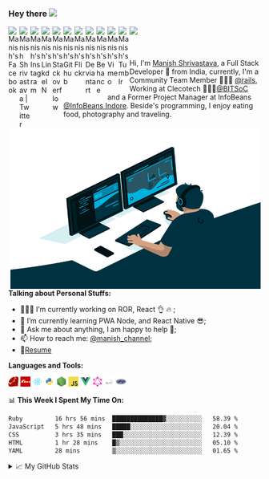 ### Hey there <img src="https://media.giphy.com/media/hvRJCLFzcasrR4ia7z/giphy.gif" width="25px">
<a href="https://www.facebook.com/er.manishshrivastava">
  <img align="left" alt="Manish's Facebook" width="22px" src="https://cdn.jsdelivr.net/npm/simple-icons@v3/icons/facebook.svg" />
</a>
<a href="https://twitter.com/manish_channel">
  <img align="left" alt="Manish Shrivastava | Twitter" width="22px" src="https://cdn.jsdelivr.net/npm/simple-icons@v3/icons/twitter.svg" />
</a>
<a href="https://www.instagram.com/ceo_manish_official/">
  <img align="left" alt="Manish's Instagram" width="22px" src="https://cdn.jsdelivr.net/npm/simple-icons@v3/icons/instagram.svg" />
</a>
<a href="https://www.linkedin.com/in/rubyarchitect/">
  <img align="left" alt="Manish's LinkdeIN" width="22px" src="https://cdn.jsdelivr.net/npm/simple-icons@v3/icons/linkedin.svg" />
</a>
<a href="http://stackoverflow.com/users/1133932/manish-shrivastava">
  <img align="left" alt="Manish's Stackoverflow" width="22px" src="https://cdn.jsdelivr.net/npm/simple-icons@v3/icons/stackoverflow.svg" />
</a>
<a href="https://github.com/manish-shrivastava">
  <img align="left" alt="Manish's Github" width="22px" src="https://cdn.jsdelivr.net/npm/simple-icons@v3/icons/github.svg" />
</a>
<a href="http://www.flickr.com/photos/manish-shrivastava">
  <img align="left" alt="Manish's Flickr" width="22px" src="https://cdn.jsdelivr.net/npm/simple-icons@v3/icons/flickr.svg" />
</a>
<a href="https://www.deviantart.com/manish-shrivastava">
  <img align="left" alt="Manish's Deviantart" width="22px" src="https://cdn.jsdelivr.net/npm/simple-icons@v3/icons/deviantart.svg" />
</a>
<a href="https://www.behance.net/manishshrivastava">
  <img align="left" alt="Manish's Behance" width="22px" src="https://cdn.jsdelivr.net/npm/simple-icons@v3/icons/behance.svg" />
</a>
<a href="https://vimeo.com/manishshrivastava">
  <img align="left" alt="Manish's Vimeo" width="22px" src="https://cdn.jsdelivr.net/npm/simple-icons@v3/icons/vimeo.svg" />
</a>
<a href="http://www.manishshrivastava.tumblr.com">
  <img align="left" alt="Manish's Tumblr" width="22px" src="https://cdn.jsdelivr.net/npm/simple-icons@v3/icons/tumblr.svg" />
</a>

![](https://visitor-badge.glitch.me/badge?page_id=er.manishshrivastava.er.manishshrivastava)

<br />

Hi, I'm [Manish Shrivastava](https://manishshrivastava.com), a Full Stack Developer 🚀 from India, currently, I'm a Community Team Member 🙍🏽‍♂️ [@rails](https://github.com/rails), Working at Clecotech 👨🏽‍💼[@BITSoC](https://clecotech.com/) and a Former Project Manager at InfoBeans [@InfoBeans Indore](https://www.infobeans.com/). Beside's programming, I enjoy eating food, photography and traveling.

  <img align="right" alt="GIF" src="https://raw.githubusercontent.com/manish-shrivastava/manish-shrivastava/master/code.gif" width="500" height="320" />

**Talking about Personal Stuffs:**

- 👨🏽‍💻 I’m currently working on ROR, React :ok_hand: :fire: ;
- 🌱 I’m currently learning PWA Node, and React Native :sunglasses:;
- 💬 Ask me about anything, I am happy to help :heartbeat:;
- 📫 How to reach me: [@manish_channel](https://twitter.com/manish_channel);
- 📝[Resume](https://manish-shrivastava.github.io/Manish_Shrivastava_Resume.pdf)

**Languages and Tools:**  

<code><img height="20" src="https://raw.githubusercontent.com/github/explore/5c058a388828bb5fde0bcafd4bc867b5bb3f26f3/topics/ruby/ruby.png"></code>
<code><img height="20" src="https://raw.githubusercontent.com/github/explore/5c058a388828bb5fde0bcafd4bc867b5bb3f26f3/topics/rails/rails.png"></code>
<code><img height="20" src="https://raw.githubusercontent.com/github/explore/80688e429a7d4ef2fca1e82350fe8e3517d3494d/topics/react/react.png"></code>
<code><img height="20" src="https://raw.githubusercontent.com/github/explore/80688e429a7d4ef2fca1e82350fe8e3517d3494d/topics/python/python.png"></code>
<code><img height="20" src="https://raw.githubusercontent.com/github/explore/80688e429a7d4ef2fca1e82350fe8e3517d3494d/topics/nodejs/nodejs.png"></code>
<code><img height="20" src="https://raw.githubusercontent.com/github/explore/80688e429a7d4ef2fca1e82350fe8e3517d3494d/topics/javascript/javascript.png"></code>
<code><img height="20" src="https://raw.githubusercontent.com/github/explore/80688e429a7d4ef2fca1e82350fe8e3517d3494d/topics/vue/vue.png"></code>
<code><img height="20" src="https://raw.githubusercontent.com/github/explore/5c058a388828bb5fde0bcafd4bc867b5bb3f26f3/topics/graphql/graphql.png"></code>
<code><img height="20" src="https://raw.githubusercontent.com/github/explore/80688e429a7d4ef2fca1e82350fe8e3517d3494d/topics/mysql/mysql.png"></code>
<code><img height="20" src="https://raw.githubusercontent.com/github/explore/80688e429a7d4ef2fca1e82350fe8e3517d3494d/topics/php/php.png"></code>

📊 **This Week I Spent My Time On:**
<!--START_SECTION:waka-->
```text
Ruby         16 hrs 56 mins  ██████████████▓░░░░░░░░░░   58.39 %
JavaScript   5 hrs 48 mins   █████░░░░░░░░░░░░░░░░░░░░   20.04 %
CSS          3 hrs 35 mins   ███░░░░░░░░░░░░░░░░░░░░░░   12.39 %
HTML         1 hr 28 mins    █▒░░░░░░░░░░░░░░░░░░░░░░░   05.10 %
YAML         28 mins         ▒░░░░░░░░░░░░░░░░░░░░░░░░   01.65 %
```
<!--END_SECTION:waka-->

<details>
<summary>📈 My GitHub Stats</summary>

<p align="center"> <img src="https://github-readme-stats.vercel.app/api?username=manish-shrivastava&show_icons=true&theme=gotham" alt="manish-shrivastava" />

</details>
